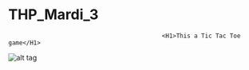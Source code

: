 # THP_Mardi_3
                                               <H1>This a Tic Tac Toe game</H1>
  ![alt tag](https://user-images.githubusercontent.com/40149119/42836366-2422061c-89fb-11e8-95f9-a6705a3de305.png)


